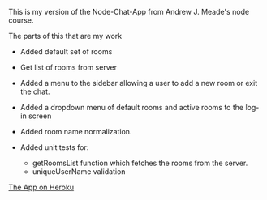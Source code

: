 This is my version of the Node-Chat-App from Andrew J. Meade's node course.

The parts of this that are my work

- Added default set of rooms

- Get list of rooms from server

- Added a menu to the sidebar allowing a user to add a new room or exit the chat.

- Added a dropdown menu of default rooms and active rooms to the log-in screen

- Added room name normalization.

- Added unit tests for:
  + getRoomsList function which fetches the rooms from the server.
  + uniqueUserName validation

 [The App on Heroku](https://serene-sea-29396.herokuapp.com/)


